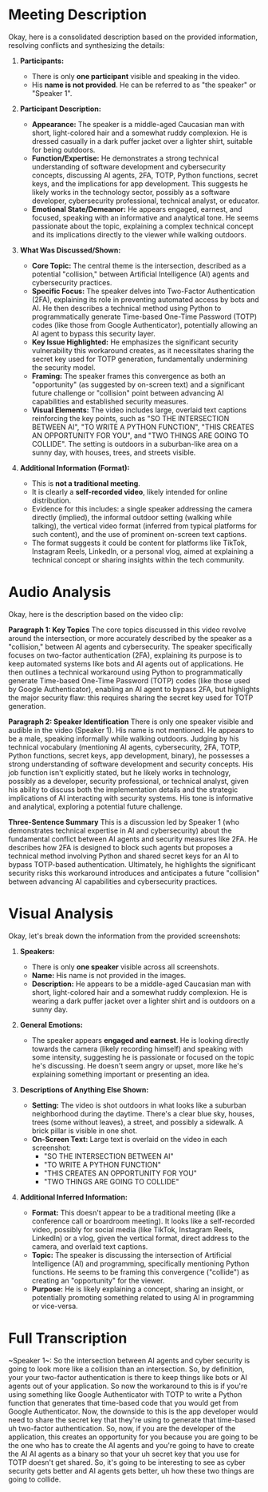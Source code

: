 # Meeting Description

Okay, here is a consolidated description based on the provided information, resolving conflicts and synthesizing the details:

1.  **Participants:**
    *   There is only **one participant** visible and speaking in the video.
    *   His **name is not provided**. He can be referred to as "the speaker" or "Speaker 1".

2.  **Participant Description:**
    *   **Appearance:** The speaker is a middle-aged Caucasian man with short, light-colored hair and a somewhat ruddy complexion. He is dressed casually in a dark puffer jacket over a lighter shirt, suitable for being outdoors.
    *   **Function/Expertise:** He demonstrates a strong technical understanding of software development and cybersecurity concepts, discussing AI agents, 2FA, TOTP, Python functions, secret keys, and the implications for app development. This suggests he likely works in the technology sector, possibly as a software developer, cybersecurity professional, technical analyst, or educator.
    *   **Emotional State/Demeanor:** He appears engaged, earnest, and focused, speaking with an informative and analytical tone. He seems passionate about the topic, explaining a complex technical concept and its implications directly to the viewer while walking outdoors.

3.  **What Was Discussed/Shown:**
    *   **Core Topic:** The central theme is the intersection, described as a potential "collision," between Artificial Intelligence (AI) agents and cybersecurity practices.
    *   **Specific Focus:** The speaker delves into Two-Factor Authentication (2FA), explaining its role in preventing automated access by bots and AI. He then describes a technical method using Python to programmatically generate Time-based One-Time Password (TOTP) codes (like those from Google Authenticator), potentially allowing an AI agent to bypass this security layer.
    *   **Key Issue Highlighted:** He emphasizes the significant security vulnerability this workaround creates, as it necessitates sharing the secret key used for TOTP generation, fundamentally undermining the security model.
    *   **Framing:** The speaker frames this convergence as both an "opportunity" (as suggested by on-screen text) and a significant future challenge or "collision" point between advancing AI capabilities and established security measures.
    *   **Visual Elements:** The video includes large, overlaid text captions reinforcing the key points, such as "SO THE INTERSECTION BETWEEN AI", "TO WRITE A PYTHON FUNCTION", "THIS CREATES AN OPPORTUNITY FOR YOU", and "TWO THINGS ARE GOING TO COLLIDE". The setting is outdoors in a suburban-like area on a sunny day, with houses, trees, and streets visible.

4.  **Additional Information (Format):**
    *   This is **not a traditional meeting**.
    *   It is clearly a **self-recorded video**, likely intended for online distribution.
    *   Evidence for this includes: a single speaker addressing the camera directly (implied), the informal outdoor setting (walking while talking), the vertical video format (inferred from typical platforms for such content), and the use of prominent on-screen text captions.
    *   The format suggests it could be content for platforms like TikTok, Instagram Reels, LinkedIn, or a personal vlog, aimed at explaining a technical concept or sharing insights within the tech community.


# Audio Analysis

Okay, here is the description based on the video clip:

**Paragraph 1: Key Topics**
The core topics discussed in this video revolve around the intersection, or more accurately described by the speaker as a "collision," between AI agents and cybersecurity. The speaker specifically focuses on two-factor authentication (2FA), explaining its purpose is to keep automated systems like bots and AI agents out of applications. He then outlines a technical workaround using Python to programmatically generate Time-based One-Time Password (TOTP) codes (like those used by Google Authenticator), enabling an AI agent to bypass 2FA, but highlights the major security flaw: this requires sharing the secret key used for TOTP generation.

**Paragraph 2: Speaker Identification**
There is only one speaker visible and audible in the video (Speaker 1). His name is not mentioned. He appears to be a male, speaking informally while walking outdoors. Judging by his technical vocabulary (mentioning AI agents, cybersecurity, 2FA, TOTP, Python functions, secret keys, app development, binary), he possesses a strong understanding of software development and security concepts. His job function isn't explicitly stated, but he likely works in technology, possibly as a developer, security professional, or technical analyst, given his ability to discuss both the implementation details and the strategic implications of AI interacting with security systems. His tone is informative and analytical, exploring a potential future challenge.

**Three-Sentence Summary**
This is a discussion led by Speaker 1 (who demonstrates technical expertise in AI and cybersecurity) about the fundamental conflict between AI agents and security measures like 2FA. He describes how 2FA is designed to block such agents but proposes a technical method involving Python and shared secret keys for an AI to bypass TOTP-based authentication. Ultimately, he highlights the significant security risks this workaround introduces and anticipates a future "collision" between advancing AI capabilities and cybersecurity practices.


# Visual Analysis

Okay, let's break down the information from the provided screenshots:

1.  **Speakers:**
    *   There is only **one speaker** visible across all screenshots.
    *   **Name:** His name is not provided in the images.
    *   **Description:** He appears to be a middle-aged Caucasian man with short, light-colored hair and a somewhat ruddy complexion. He is wearing a dark puffer jacket over a lighter shirt and is outdoors on a sunny day.

2.  **General Emotions:**
    *   The speaker appears **engaged and earnest**. He is looking directly towards the camera (likely recording himself) and speaking with some intensity, suggesting he is passionate or focused on the topic he's discussing. He doesn't seem angry or upset, more like he's explaining something important or presenting an idea.

3.  **Descriptions of Anything Else Shown:**
    *   **Setting:** The video is shot outdoors in what looks like a suburban neighborhood during the daytime. There's a clear blue sky, houses, trees (some without leaves), a street, and possibly a sidewalk. A brick pillar is visible in one shot.
    *   **On-Screen Text:** Large text is overlaid on the video in each screenshot:
        *   "SO THE INTERSECTION BETWEEN AI"
        *   "TO WRITE A PYTHON FUNCTION"
        *   "THIS CREATES AN OPPORTUNITY FOR YOU"
        *   "TWO THINGS ARE GOING TO COLLIDE"

4.  **Additional Inferred Information:**
    *   **Format:** This doesn't appear to be a traditional meeting (like a conference call or boardroom meeting). It looks like a self-recorded video, possibly for social media (like TikTok, Instagram Reels, LinkedIn) or a vlog, given the vertical format, direct address to the camera, and overlaid text captions.
    *   **Topic:** The speaker is discussing the intersection of Artificial Intelligence (AI) and programming, specifically mentioning Python functions. He seems to be framing this convergence ("collide") as creating an "opportunity" for the viewer.
    *   **Purpose:** He is likely explaining a concept, sharing an insight, or potentially promoting something related to using AI in programming or vice-versa.


# Full Transcription

~Speaker 1~: So the intersection between AI agents and cyber security is going to look more like a collision than an intersection. So, by definition, your your two-factor authentication is there to keep things like bots or AI agents out of your application. So now the workaround to this is if you're using something like Google Authenticator with TOTP to write a Python function that generates that time-based code that you would get from Google Authenticator. Now, the downside to this is the app developer would need to share the secret key that they're using to generate that time-based uh two-factor authentication. So, now, if you are the developer of the application, this creates an opportunity for you because you are going to be the one who has to create the AI agents and you're going to have to create the AI AI agents as a binary so that your uh secret key that you use for TOTP doesn't get shared. So, it's going to be interesting to see as cyber security gets better and AI agents gets better, uh how these two things are going to collide.